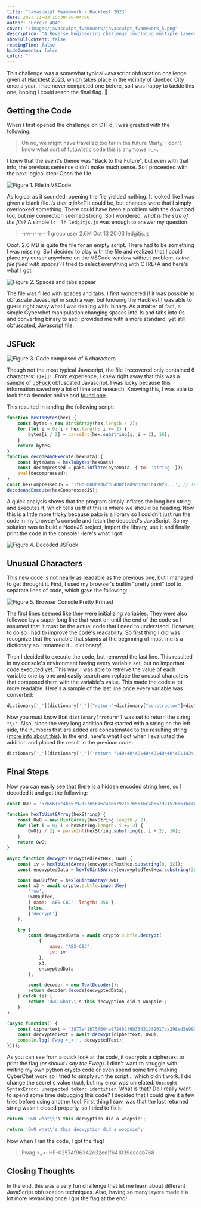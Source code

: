 ```yaml
---
title: "Javascwipt Fwamework - Hackfest 2023"
date: 2023-11-03T15:30:28-04:00
author: "Erreur 404"
cover: "/images/javascwipt_fwamework/javascwipt_fwamework_5.png"
description: "A Reverse Engineering challenge involving multiple layers of JavaScript Obusfaction, presented at Hackfest 2023"
showFullContent: false
readingTime: false
hideComments: false
color: ""
---
```

This challenge was a somewhat typical Javascript obfuscation challenge given at Hackfest 2023, which takes place in the vicinity of Quebec City once a year. I had never completed one before, so I was happy to tackle this one, hoping I could reach the final flag. 🚩

## Getting the Code

When I first opened the challenge on CTFd, I was greeted with the following:

> Oh no, we might have travelled too far in the future Marty, I don't know what sort of futuwistic code this is anymowe >_<.

I knew that the event's theme was "Back to the Future", but even with that info, the previous sentence didn't make much sense. So I proceeded with the next logical step: Open the file.

![Figure 1. File in VSCode](/images/javascwipt_fwamework/javascwipt_fwamework_1.png)

As logical as it sounded, opening the file yielded nothing. It looked like I was given a blank file. _Is that a joke?_ It could be, but chances were that I simply overlooked something. There could have been a problem with the download too, but my connection seemed strong. So I wondered, _what is the size of the file?_ A simple `ls -lh ledgitjs.js` was enough to answer my question.

> -rw-r--r-- 1 group user 2.6M Oct 13 20:03 ledgitjs.js


Ooof. 2.6 MB is quite the file for an empty script. There had to be something I was missing. So I decided to play with the file and realized that I could place my cursor anywhere on the VSCode window without problem. _Is the file filled with spaces?_ I tried to select everything with CTRL+A and here's what I got:

![Figure 2. Spaces and tabs appear](/images/javascwipt_fwamework/javascwipt_fwamework_2.png)

The file was filled with spaces and tabs. I first wondered if it was possible to obfuscate Javascript in such a way, but knowing the Hackfest I was able to guess right away what I was dealing with: binary. As a matter of fact, a simple Cyberchef manipulation changing spaces into 1s and tabs into 0s and converting binary to ascii provided me with a more standard, yet still obfuscated, Javascript file.

## JSFuck

![Figure 3. Code composed of 6 characters](/images/javascwipt_fwamework/javascwipt_fwamework_3.png)

Though not the most typical Javascript, the file I recovered only contained 6 characters: `()+[]!`. From experience, I knew right away that this was a sample of [JSFuck](https://jsfuck.com/) obfuscated Javascript. I was lucky because this information saved my a lot of time and research. Knowing this, I was able to look for a decoder online and [found one](https://enkhee-osiris.github.io/Decoder-JSFuck/).

This resulted in landing the following script:

```js
function hexToBytes(hex) {
	const bytes = new Uint8Array(hex.length / 2);
	for (let i = 0; i < hex.length; i += 2) {
		bytes[i / 2] = parseInt(hex.substring(i, i + 2), 16);
	}
	return bytes;
}
function decodeAndExecute(hexData) {
	const byteData = hexToBytes(hexData);
	const decompressed = pako.inflate(byteData, { to: 'string' });
	eval(decompressed);
}
const hexCompressedJS = '1f8b0800bed6fd6400ffed9d3b921b470f8...'; // Truncated the hex string because it was way too long
decodeAndExecute(hexCompressedJS);
```

A quick analysis shows that the program simply inflates the long hex string and executes it, which tells us that this is where we should be heading. Now this is a little more tricky because pako is a library so I couldn't just run the code in my browser's console and fetch the decoded's JavaScript. So my solution was to build a NodeJS project, import the library, use it and finally print the code in the console! Here's what I got:

![Figure 4. Decoded JSFuck](/images/javascwipt_fwamework/javascwipt_fwamework_4.png)

## Unusual Characters

This new code is not nearly as readable as the previous one, but I managed to get throught it. First, I used my browser's builtin "pretty print" tool to separate lines of code, which gave the following:

![Figure 5. Browser Console Pretty Printed](/images/javascwipt_fwamework/javascwipt_fwamework_5.png)

The first lines seemed like they were initializing variables. They were also followed by a super long line that went on until the end of the code so I assumed that it must be the actual code that I need to understand. However, to do so I had to improve the code's readability. So first thing I did was recognize that the variable that stands at the beginning of most line is a dictionary so I renamed it... dictionary!

Then I decided to execute the code, but removed the last line. This resulted in my console's environment having every variable set, but no important code executed yet. This way, I was able to retreive the value of each variable one by one and easily search and replace the unusual characters that composed them with the variable's value. This made the code a lot more readable. Here's a sample of the last line once every variable was converted:

```js
dictionary['_'](dictionary['_']("return"+dictionary["constructor"]+dictionary["return"]+4+0+dictionary["return"]+4+0+dictionary["return"]+4+0+dictionary["return"]+4+0+dictionary["return"]+4+0+dictionary["return"]+4+0+dictionary["return"]+4+0+dictionary["return"]+4+0+dictionary["return"]+1+4+3+dictionary["return"]+1+(4+1)+(4+3)+dictionary["return"]+1+(4+1)+(3+3)+dictionary["return"]+1+(3+3)+3+dictionary["return"]+1+(3+3)+4+dictionary["return"]+ ... /* Truncated */ 3+dictionary["constructor"]), 1) ('_'); // Once again, truncated because the line was way too long
```

Now you must know that `dictionary["return"]` was set to return the string `"\\"`. Also, since the very long addition first started with a string on the left side, the numbers that are added are concatenated to the resulting string ([more info about this](https://developer.mozilla.org/en-US/docs/Web/JavaScript/Reference/Operators/Addition)). In the end, here's what I got when I evaluated the addition and placed the result in the previous code:

```js
dictionary['_'](dictionary['_']('return "\40\40\40\40\40\40\40\40\143\157\156\163\164\40\125\167\125\40\75\40\47\65\67\66\65\66\61\66\143\64\142\66\65\67\71\62\61\65\67\66\65\66\61\66\143\64\142\66\65\67\71\62\61\65\67\66\65\66\61\66\143\64\142\66\65\67\71\62\61\65\67\66\65\66\61\66\143\64\142\66\65\67\71\62\61\47\73\40\57\57\123\145\143\167\145\164\72\47\143\142\142\65\60\63\63\62\65\145\64\60\146\67\66\66\67\70\60\66\70\145\64\62\142\70\141\63\61\144\71\67\61\144\61\142\142\63\67\144\142\142\145\142\63\71\146\67\67\65\70\145\142\144\62\145\145...\51\73"'), 1) ('_'); // You're getting it now... Yeah, the line was too long
```

## Final Steps

Now you can easily see that there is a hidden encoded string here, so I decoded it and got the following:

```js
const UwU = '5765616c4b6579215765616c4b6579215765616c4b6579215765616c4b657921'; //Secwet:'cbb503325e40f76678068e42b8a31d971d1bb37dbbeb39f7758ebd2ee7cb0598';

function hexToUint8Array(hexString) {
	const OwO = new Uint8Array(hexString.length / 2);
	for (let i = 0; i < hexString.length; i += 2) {
		OwO[i / 2] = parseInt(hexString.substring(i, i + 2), 16);
	}
	return OwO;
}

async function decwypt(encwyptedTextHex, UwU) {
	const iv = hexToUint8Array(encwyptedTextHex.substring(0, 32));
	const encwyptedData = hexToUint8Array(encwyptedTextHex.substring(32));

	const UwUBuffer = hexToUint8Array(UwU);
	const x3 = await crypto.subtle.importKey(
		'raw',
		UwUBuffer,
		{ name: 'AES-CBC', length: 256 },
		false,
		['decrypt']
	);

	try {
		const decwyptedData = await crypto.subtle.decrypt(
			{
				name: "AES-CBC",
				iv: iv
			},
			x3,
			encwyptedData
		);

		const decoder = new TextDecoder();
		return decoder.decode(decwyptedData);
	} catch (e) {
		return 'OwO what\\'s this decwyption did a woopsie';
	}
}

(async function() {
	const ciphertext = '3877e41b75f60fe872402f6b334312f9617ca298ed5e9939a8d2e812456696b83b5435213f6715dfedbd11f92bcf2eada760e4cd9043062a189c93a655fd0e82';
	const decwyptedText = await decwypt(ciphertext, UwU);
	console.log('Fwag >_<:', decwyptedText);
})();
```

As you can see from a quick look at the code, it decrypts a ciphertext to print the flag (_or should I say the Fwag_). I didn't want to struggle with writing my own python crypto code or even spend some time making CyberChef work so I tried to simply run the script... which didn't work. I did change the secret's value (`UwU`), but my error was unrelated: `Uncaught SyntaxError: unexpected token: identifier`. What is that? Do I really want to spend some time debugging this code? I decided that I could give it a few tries before using another tool. First thing I saw, was that the last returned string wasn't closed properly, so I tried to fix it:

```js
return 'OwO what\\'s this decwyption did a woopsie';
```
```js
return 'OwO what\'s this decwyption did a woopsie';
```

Now when I ran the code, I got the flag!

> Fwag >_<: HF-02574f96342c32ce1f641039dceab768

## Closing Thoughts

In the end, this was a very fun challenge that let me learn about different JavaScript obfuscation techniques. Also, having so many layers made it a lot more rewarding once I got the flag at the end!

